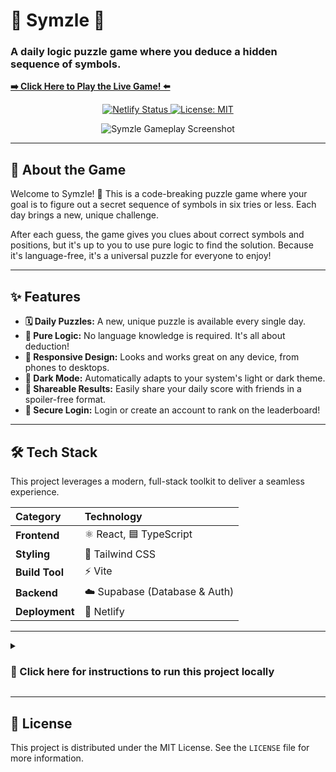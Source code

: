 
# 🧠 Symzle 🧩

### A daily logic puzzle game where you deduce a hidden sequence of symbols.

**[➡️ Click Here to Play the Live Game! ⬅️](https://symzle.netlify.app)**

</div>

<p align="center">
  <a href="https://app.netlify.com/projects/symzle/deploys">
    <img src="https://api.netlify.com/api/v1/badges/c7f23bdf-097f-4330-9be3-19dc6469382d/deploy-status" alt="Netlify Status">
  </a>
  <a href="https://choosealicense.com/licenses/mit/">
    <img src="https://img.shields.io/badge/License-MIT-green.svg" alt="License: MIT">
  </a>
</p>

<div align="center">

![Symzle Gameplay Screenshot](https://github.com/user-attachments/assets/5145acf7-d877-4a6d-9aa8-60bdeb272266)

</div>

---

## 🧩 About the Game

Welcome to Symzle! 👋 This is a code-breaking puzzle game where your goal is to figure out a secret sequence of symbols in six tries or less. Each day brings a new, unique challenge.

After each guess, the game gives you clues about correct symbols and positions, but it's up to you to use pure logic to find the solution. Because it's language-free, it's a universal puzzle for everyone to enjoy!

---

## ✨ Features

* **🗓️ Daily Puzzles:** A new, unique puzzle is available every single day.
* **🧠 Pure Logic:** No language knowledge is required. It's all about deduction!
* **📱 Responsive Design:** Looks and works great on any device, from phones to desktops.
* **🌙 Dark Mode:** Automatically adapts to your system's light or dark theme.
* **🔗 Shareable Results:** Easily share your daily score with friends in a spoiler-free format.
* **🔐 Secure Login:** Login or create an account to rank on the leaderboard!

---

## 🛠️ Tech Stack

This project leverages a modern, full-stack toolkit to deliver a seamless experience.

| Category | Technology |
| :--- | :--- |
| **Frontend** | ⚛️ React, 🟦 TypeScript |
| **Styling** | 💨 Tailwind CSS |
| **Build Tool** | ⚡ Vite |
| **Backend** | ☁️ Supabase (Database & Auth) |
| **Deployment** | 🚀 Netlify |

---

<details>
<summary><h3>🚀 Click here for instructions to run this project locally</h3></summary>

### Prerequisites

You must have [Node.js](https://nodejs.org/) (version 16 or later) and [npm](https://www.npmjs.com/) installed on your machine.

### Installation & Setup

1.  **Clone the repository:**
    ```sh
    git clone [https://github.com/YOUR_USERNAME/symzle.git](https://github.com/YOUR_USERNAME/symzle.git)
    ```
    *(Replace `YOUR_USERNAME` with your actual GitHub username!)*

2.  **Navigate to the Project Directory:**
    The project files are located in the `/project` subfolder. You must navigate into it.
    ```sh
    cd symzle/project
    ```

3.  **Install NPM packages:**
    This will install all the necessary dependencies for the project.
    ```sh
    npm install
    ```

4.  **Set Up Environment Variables:**
    This application requires a connection to a Supabase backend. You will need to create your own free Supabase project to get the necessary API keys.

    * First, create a new file in the `project/` directory named `.env.local`.
    * Sign up for a free account at [Supabase.com](https://supabase.com) and create a new project.
    * In your Supabase project dashboard, go to **Project Settings** > **API**.
    * Copy your **Project URL** and your **`anon` (public) key**.
    * Paste them into your `.env.local` file using the following format:
        ```env
        VITE_SUPABASE_URL="YOUR_SUPABASE_PROJECT_URL"
        VITE_SUPABASE_ANON_KEY="YOUR_SUPABASE_ANON_KEY"
        ```
    * **Note:** The `.env.local` file is listed in `.gitignore` and should not be committed to the repository.

5.  **Run the Development Server:**
    Now you are ready to start the application!
    ```sh
    npm run dev
    ```
    Your project should now be running at `http://localhost:5173`!

</details>

---

## 📜 License

This project is distributed under the MIT License. See the `LICENSE` file for more information.


